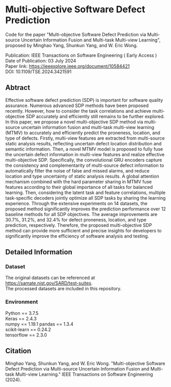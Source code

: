 # Multi-objective Software Defect Prediction
Code for the paper "Multi-objective Software Defect Prediction via Multi-source Uncertain Information Fusion and Multi-task Multi-view Learning",
proposed by Minghao Yang, Shunkun Yang, and W. Eric Wong.

Publication: IEEE Transactions on Software Engineering ( Early Access )  
Date of Publication: 03 July 2024  
Paper link: https://ieeexplore.ieee.org/document/10584421  
DOI: 10.1109/TSE.2024.3421591
## Abtract
Effective software defect prediction (SDP) is important for software quality assurance. Numerous advanced SDP methods have been proposed recently. However, how to consider the task correlations and achieve multi-objective SDP accurately and efficiently still remains to be further explored. In this paper, we propose a novel multi-objective SDP method via multi-source uncertain information fusion and multi-task multi-view learning (MTMV) to accurately and efficiently predict the proneness, location, and type of defects. Firstly, multi-view features are extracted from multi-source static analysis results, reflecting uncertain defect location distribution and semantic information. Then, a novel MTMV model is proposed to fully fuse the uncertain defect information in multi-view features and realize effective multi-objective SDP. Specifically, the convolutional GRU encoders capture the consistency and complementarity of multi-source defect information to automatically filter the noise of false and missed alarms, and reduce location and type uncertainty of static analysis results. A global attention mechanism combined with the hard parameter sharing in MTMV fuse features according to their global importance of all tasks for balanced learning. Then, considering the latent task and feature correlations, multiple task-specific decoders jointly optimize all SDP tasks by sharing the learning experience. Through the extensive experiments on 14 datasets, the proposed method significantly improves the prediction performance over 12 baseline methods for all SDP objectives. The average improvements are 30.7%, 31.2%, and 32.4% for defect proneness, location, and type prediction, respectively. Therefore, the proposed multi-objective SDP method can provide more sufficient and precise insights for developers to significantly improve the efficiency of software analysis and testing.
## Detailed Information
### Dataset
The original datasets can be referenced at https://samate.nist.gov/SARD/test-suites.  
The processed datasets are included in this repository.
### Environment
Python == 3.7.5  
Keras == 2.4.3  
numpy == 1.19.1
pandas == 1.3.4  
scikit-learn == 0.24.2  
tensorflow == 2.3.0
## Citation
Minghao Yang, Shunkun Yang, and W. Eric Wong. "Multi-objective Software Defect Prediction via Multi-source Uncertain Information Fusion and Multi-task Multi-view Learning." IEEE Transactions on Software Engineering (2024).
